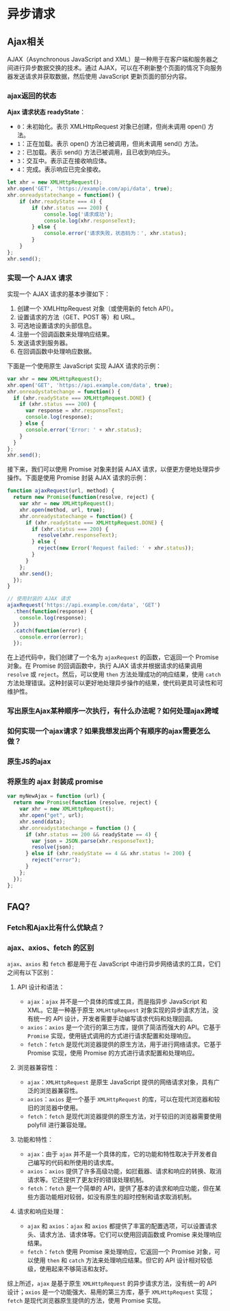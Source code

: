 # 异步请求

## Ajax相关

AJAX（Asynchronous JavaScript and XML）是一种用于在客户端和服务器之间进行异步数据交换的技术。通过 AJAX，可以在不刷新整个页面的情况下向服务器发送请求并获取数据，然后使用 JavaScript 更新页面的部分内容。

### ajax返回的状态

**Ajax 请求状态** **readyState**：

- `0`：未初始化。表示 XMLHttpRequest 对象已创建，但尚未调用 open() 方法。
- `1`：正在加载。表示 open() 方法已被调用，但尚未调用 send() 方法。
- `2`：已加载。表示 send() 方法已被调用，且已收到响应头。
- `3`：交互中。表示正在接收响应体。
- `4`：完成。表示响应已完全接收。

```js
let xhr = new XMLHttpRequest();
xhr.open('GET', 'https://example.com/api/data', true);
xhr.onreadystatechange = function() {
    if (xhr.readyState === 4) {
        if (xhr.status === 200) {
            console.log('请求成功');
            console.log(xhr.responseText);
        } else {
            console.error('请求失败，状态码为：', xhr.status);
        }
    }
};
xhr.send();

```

### 实现一个 AJAX 请求

实现一个 AJAX 请求的基本步骤如下：

1. 创建一个 XMLHttpRequest 对象（或使用新的 fetch API）。
2. 设置请求的方法（GET、POST 等）和 URL。
3. 可选地设置请求的头部信息。
4. 注册一个回调函数来处理响应结果。
5. 发送请求到服务器。
6. 在回调函数中处理响应数据。

下面是一个使用原生 JavaScript 实现 AJAX 请求的示例：

```javascript
var xhr = new XMLHttpRequest();
xhr.open('GET', 'https://api.example.com/data', true);
xhr.onreadystatechange = function() {
  if (xhr.readyState === XMLHttpRequest.DONE) {
    if (xhr.status === 200) {
      var response = xhr.responseText;
      console.log(response);
    } else {
      console.error('Error: ' + xhr.status);
    }
  }
};
xhr.send();
```

接下来，我们可以使用 Promise 对象来封装 AJAX 请求，以便更方便地处理异步操作。下面是使用 Promise 封装 AJAX 请求的示例：

```javascript
function ajaxRequest(url, method) {
  return new Promise(function(resolve, reject) {
    var xhr = new XMLHttpRequest();
    xhr.open(method, url, true);
    xhr.onreadystatechange = function() {
      if (xhr.readyState === XMLHttpRequest.DONE) {
        if (xhr.status === 200) {
          resolve(xhr.responseText);
        } else {
          reject(new Error('Request failed: ' + xhr.status));
        }
      }
    };
    xhr.send();
  });
}

// 使用封装的 AJAX 请求
ajaxRequest('https://api.example.com/data', 'GET')
  .then(function(response) {
    console.log(response);
  })
  .catch(function(error) {
    console.error(error);
  });
```

在上述代码中，我们创建了一个名为 `ajaxRequest` 的函数，它返回一个 Promise 对象。在 Promise 的回调函数中，执行 AJAX 请求并根据请求的结果调用 `resolve` 或 `reject`。然后，可以使用 `then` 方法处理成功的响应结果，使用 `catch` 方法处理错误。这种封装可以更好地处理异步操作的结果，使代码更具可读性和可维护性。

### 写出原生Ajax某种顺序一次执行，有什么办法呢？如何处理ajax跨域

### 如何实现一个ajax请求？如果我想发出两个有顺序的ajax需要怎么做？

### 原生JS的ajax

### 将原生的 ajax 封装成 promise

```js
var myNewAjax = function (url) {
  return new Promise(function (resolve, reject) {
    var xhr = new XMLHttpRequest();
    xhr.open("get", url);
    xhr.send(data);
    xhr.onreadystatechange = function () {
      if (xhr.status == 200 && readyState == 4) {
        var json = JSON.parse(xhr.responseText);
        resolve(json);
      } else if (xhr.readyState == 4 && xhr.status != 200) {
        reject("error");
      }
    };
  });
};
```

## FAQ?

### Fetch和Ajax比有什么优缺点？

### ajax、axios、fetch 的区别

`ajax`、`axios` 和 `fetch` 都是用于在 JavaScript 中进行异步网络请求的工具，它们之间有以下区别：

1. API 设计和语法：
   - `ajax`：`ajax` 并不是一个具体的库或工具，而是指异步 JavaScript 和 XML。它是一种基于原生 `XMLHttpRequest` 对象实现的异步请求方法，没有统一的 API 设计，开发者需要手动编写请求代码和处理回调。
   - `axios`：`axios` 是一个流行的第三方库，提供了简洁而强大的 API。它基于 `Promise` 实现，使用链式调用的方式进行请求配置和处理响应。
   - `fetch`：`fetch` 是现代浏览器提供的原生方法，用于进行网络请求。它基于 Promise 实现，使用 Promise 的方式进行请求配置和处理响应。

2. 浏览器兼容性：
   - `ajax`：`XMLHttpRequest` 是原生 JavaScript 提供的网络请求对象，具有广泛的浏览器兼容性。
   - `axios`：`axios` 是一个基于 `XMLHttpRequest` 的库，可以在现代浏览器和较旧的浏览器中使用。
   - `fetch`：`fetch` 是现代浏览器提供的原生方法，对于较旧的浏览器需要使用 polyfill 进行兼容处理。

3. 功能和特性：
   - `ajax`：由于 `ajax` 并不是一个具体的库，它的功能和特性取决于开发者自己编写的代码和所使用的请求库。
   - `axios`：`axios` 提供了许多高级功能，如拦截器、请求和响应的转换、取消请求等。它还提供了更友好的错误处理机制。
   - `fetch`：`fetch` 是一个简单的 API，提供了基本的请求和响应功能，但在某些方面功能相对较弱，如没有原生的超时控制和请求取消机制。

4. 请求和响应处理：
   - `ajax` 和 `axios`：`ajax` 和 `axios` 都提供了丰富的配置选项，可以设置请求头、请求方法、请求体等。它们可以使用回调函数或 Promise 来处理响应结果。
   - `fetch`：`fetch` 使用 Promise 来处理响应，它返回一个 Promise 对象，可以使用 `then` 和 `catch` 方法来处理响应结果。但它的 API 设计相对较低级，使用起来不够简洁和友好。

综上所述，`ajax` 是基于原生 `XMLHttpRequest` 的异步请求方法，没有统一的 API 设计；`axios` 是一个功能强大、易用的第三方库，基于 `XMLHttpRequest` 实现；`fetch` 是现代浏览器原生提供的方法，使用 Promise 实现。
